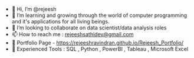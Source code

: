 - 👋 Hi, I’m @rejeesh
- 🌱 I’m learning and growing through the world of computer programming and it's applications for all living beings.
- 💞️ I’m looking to collaborate on data scientist/data analysis roles
- 📫 How to reach me : rejeeshsathidev@gmail.com
- 💼 Portfolio Page - https://rejeeshravindran.github.io/Rejeesh_Portfolio/
- 🧩 Experienced Tools : SQL , Python , PowerBI , Tableau , Microsoft Excel


<!---
rejeeshravindran/rejeeshravindran is a ✨ special ✨ repository because its `README.md` (this file) appears on your GitHub profile.
You can click the Preview link to take a look at your changes.
--->
